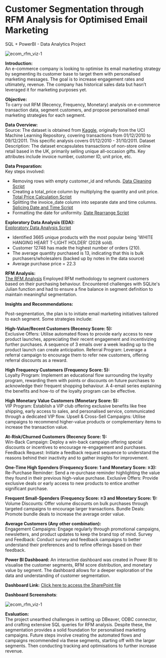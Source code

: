 # Customer Segmentation through RFM Analysis for Optimised Email Marketing
SQL + PowerBI - Data Analytics Project

![ecom_rfm_viz-1](https://github.com/deedahir/EcommerceRFMProject/assets/134728340/11236c91-f0d1-476f-9eb5-f529c9b38811)

**Introduction:**  
An e-commerce company is looking to optimise its email marketing strategy by segmenting its customer base to target them with personalised marketing messages. The goal is to increase engagement rates and ultimately, revenue. The company has historical sales data but hasn’t leveraged it for marketing purposes yet.  

**Objective:**   
To carry out RFM (Recency, Frequency, Monetary) analysis on e-commerce transaction data, segment customers, and propose personalised email marketing strategies for each segment.  

**Data Overview:**  
Source: The dataset is obtained from [Kaggle](https://www.kaggle.com/datasets/carrie1/ecommerce-data), originally from the UCI Machine Learning Repository, covering transactions from 01/12/2010 to 09/12/2011. This specific analysis covers 01/12/2010 - 31/10/2011.
Dataset Description: The dataset encapsulates transactions of non-store online retail based in the UK, primarily selling unique all-occasion gifts. Key attributes include invoice number, customer ID, unit price, etc.    

**Data Preparation:**  
Key steps involved:
* Removing rows with empty customer_id and refunds.  [Data Cleaning Script](cleaning_data.sql)
* Creating a total_price column by multiplying the quantity and unit price.  [Total Price Calculation Script](total_price.sql)
* Splitting the invoice_date column into separate date and time columns.  [Splicing Date and Time Script](splicing_date_time.sql)
* Formatting the date for uniformity.  [Date Rearrange Script](date_rearrange.sql)

**Exploratory Data Analysis (EDA):**  
[Exploratory Data Analysis Script](EDA.sql)
* Identified 3665 unique products with the most popular being 'WHITE HANGING HEART T-LIGHT HOLDER' (2028 sold).
* Customer 12748 has made the highest number of orders (210).
* The average quantity purchased is 13, indicating that this is bulk purchasers/wholesalers (backed up by notes in the data source)
* Average purchase price = 22.3

**RFM Analysis:**  
[The RFM Analysis](script3.sql)
Employed RFM methodology to segment customers based on their purchasing behaviour. Encountered challenges with SQLite's Julian function and had to ensure a fine balance in segment definition to maintain meaningful segmentation.

**Insights and Recommendations:**  

Post-segmentation, the plan is to initiate email marketing initiatives tailored to each segment. Some strategies include:  

**High-Value/Recent Customers (Recency Score: 5):**  
Exclusive Offers: Utilise automated flows to provide early access to new product launches, appreciating their recent engagement and incentivizing further purchases. A sequence of 3 emails over a week leading up to the product launch can create anticipation.
Referral Program: Leverage a referral campaign to encourage them to refer new customers, offering referral discounts as a reward.  

**High Frequency Customers (Frequency Score: 5):**  
Loyalty Program: Implement an educational flow surrounding the loyalty program, rewarding them with points or discounts on future purchases to acknowledge their frequent shopping behaviour. A 4-email series explaining the benefits and how-to of the loyalty program can be effective.  

**High Monetary Value Customers (Monetary Score: 5):**  
VIP Program: Establish a VIP club offering exclusive benefits like free shipping, early access to sales, and personalised service, communicated through a dedicated VIP flow.
Upsell & Cross-Sell Campaigns: Utilise campaigns to recommend higher-value products or complementary items to increase the transaction value.  

**At-Risk/Churned Customers (Recency Score: 1):**  
Win-Back Campaign: Deploy a win-back campaign offering special discounts or incentives to encourage re-engagement and purchases.
Feedback Request: Initiate a feedback request sequence to understand the reasons behind their inactivity and to gather insights for improvement.   

**One-Time High Spenders (Frequency Score: 1 and Monetary Score: ≥3):**  
Re-Purchase Reminder: Send a re-purchase reminder highlighting the value they found in their previous high-value purchase.
Exclusive Offers: Provide exclusive deals or early access to new products to entice another significant purchase.  

**Frequent Small-Spenders (Frequency Score: ≥3 and Monetary Score: 1):**  
Volume Discounts: Offer volume discounts on bulk purchases through targeted campaigns to encourage larger transactions.
Bundle Deals: Promote bundle deals to increase the average order value.  

**Average Customers (Any other combination):**  
Engagement Campaigns: Engage regularly through promotional campaigns, newsletters, and product updates to keep the brand top of mind.
Survey and Feedback: Conduct survey and feedback campaigns to better understand their preferences and to refine offerings based on their feedback.  

**Power BI Dashboard:**
An interactive dashboard was created in Power BI to visualise the customer segments, RFM score distribution, and monetary value by segment. The dashboard allows for a deeper exploration of the data and understanding of customer segmentation.  

**Dashboard Link:**
[Click here to access the SharePoint file](https://livemanchesterac-my.sharepoint.com/:u:/g/personal/doualeh_dahir_student_manchester_ac_uk/ES2plXPcm6BMnrfxR-MJg7EBDtehp-b9DR36RS8e_9l7Pw?e=2c5j6s)  

**Dashboard Screenshots**:

![ecom_rfm_viz-1](https://github.com/deedahir/EcommerceRFMProject/assets/134728340/11236c91-f0d1-476f-9eb5-f529c9b38811)

**Evaluation:**  
The project unearthed challenges in setting up DBeaver, ODBC connector, and crafting extensive SQL queries for RFM analysis. Despite these, the segmentation provides a solid foundation for personalised marketing campaigns. Future steps involve creating the automated flows and campaigns recommended via these segments, starting off with the larger segments. Then conducting tracking and optimisations to further increase revenue. 

